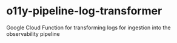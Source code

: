 # o11y-pipeline-log-transformer
Google Cloud Function for transforming logs for ingestion into the observability pipeline
